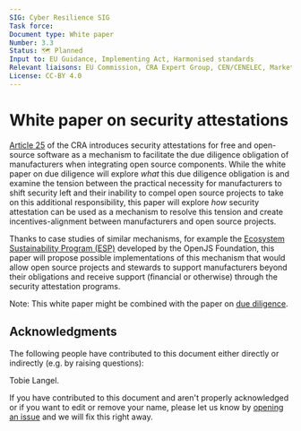 ```yaml
---
SIG: Cyber Resilience SIG
Task force:
Document type: White paper
Number: 3.3
Status: 🗺️ Planned
Input to: EU Guidance, Implementing Act, Harmonised standards
Relevant liaisons: EU Commission, CRA Expert Group, CEN/CENELEC, Market Surveillance
License: CC-BY 4.0
---
```


# White paper on security attestations

[Article 25][] of the CRA introduces security attestations for free and open-source software as a mechanism to facilitate the due diligence obligation of manufacturers when integrating open source components. While the white paper on due diligence will explore _what_ this due diligence obligation is and examine the tension between the practical necessity for manufacturers to shift security left and their inability to compel open source projects to take on this additional responsibility, this paper will explore _how_ security attestation can be used as a mechanism to resolve this tension and create incentives-alignment between manufacturers and open source projects.

Thanks to case studies of similar mechanisms, for example the [Ecosystem Sustainability Program (ESP)][] developed by the OpenJS Foundation, this paper will propose possible implementations of this mechanism that would allow open source projects and stewards to support manufacturers beyond their obligations and receive support (financial or otherwise) through the security attestation programs.

Note: This white paper might be combined with the paper on [due diligence][].

## Acknowledgments

The following people have contributed to this document either directly or indirectly (e.g. by raising questions):

Tobie Langel.

If you have contributed to this document and aren't properly acknowledged or if you want to edit or remove your name, please let us know by [opening an issue](https://github.com/orcwg/orcwg/issues/new) and we will fix this right away.

[Article 25]: https://eur-lex.europa.eu/legal-content/EN/TXT/HTML/?uri=OJ:L_202402847#art_25
[Ecosystem Sustainability Program (ESP)]: https://openjsf.org/blog/ecosystem-sustainability-program
[due diligence]: ./due-diligence.md


